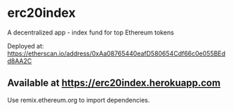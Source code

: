 # erc20index
A decentralized app - index fund for top Ethereum tokens

Deployed at: https://etherscan.io/address/0xAa08765440eafD580654Cdf66c0e055BEdd8AA2C

## Available at https://erc20index.herokuapp.com

Use remix.ethereum.org to import dependencies.
